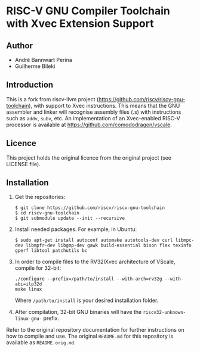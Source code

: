 # RISC-V GNU Compiler Toolchain with Xvec Extension Support

## Author

* André Bannwart Perina
* Guilherme Bileki

## Introduction

This is a fork from riscv-llvm project (https://github.com/riscv/riscv-gnu-toolchain), with
support to Xvec instructions. This means that the GNU assembler and linker will recognise
assembly files (.s) with instructions such as ```addv```, ```subv```, etc. An implementation
of an Xvec-enabled RISC-V processor is available at https://github.com/comododragon/vscale.

## Licence

This project holds the original licence from the original project (see LICENSE file).

## Installation

1. Get the repositories:

	```
	$ git clone https://github.com/riscv/riscv-gnu-toolchain
	$ cd riscv-gnu-toolchain
	$ git submodule update --init --recursive
	```

2. Install needed packages. For example, in Ubuntu:

	```
	$ sudo apt-get install autoconf automake autotools-dev curl libmpc-dev libmpfr-dev libgmp-dev gawk build-essential bison flex texinfo gperf libtool patchutils bc
	```

3. In order to compile files to the RV32IXvec architecture of VScale, compile for 32-bit:

	```
	./configure --prefix=/path/to/install --with-arch=rv32g --with-abi=ilp32d
	make linux
	```

	Where ```/path/to/install``` is your desired installation folder.

4. After compilation, 32-bit GNU binaries will have the ```riscv32-unknown-linux-gnu-``` prefix.

Refer to the original repository documentation for further instructions on how to compile and use.
The original ```README.md``` for this repository is available as ```README.orig.md```.

